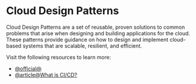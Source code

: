 # Cloud Design Patterns

Cloud Design Patterns are a set of reusable, proven solutions to common problems that arise when designing and building applications for the cloud. These patterns provide guidance on how to design and implement cloud-based systems that are scalable, resilient, and efficient.

Visit the following resources to learn more:

- [@official@](https://learn.microsoft.com/en-us/azure/architecture/patterns/)
- [@article@What is CI/CD?](https://www.redhat.com/en/topics/devops/what-is-ci-cd)
